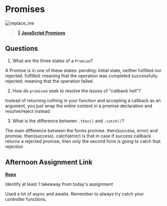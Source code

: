 # Promises

![replace_me](https://codeworks.blob.core.windows.net/public/assets/img/illustrations/placeholder.svg)

> **📖 [JavaScript Promises](https://codeworksacademy.com/fs-student-guide/resources/wk4/02-Promises)**

## Questions

1. What are the three states of a `Promise`?

A Promise is in one of these states: pending: initial state, neither fulfilled nor rejected. fulfilled: meaning that the operation was completed successfully. rejected: meaning that the operation failed.

2. How do `promise`s seek to resolve the issues of "callback hell"?

Instead of returning nothing in your function and accepting a callback as an argument, you just wrap the entire content in a promise declaration and resolve/reject instead

3. What is the difference between `.then()` and `.catch()`?

The main difference between the forms promise. then(success, error) and promise. then(success). catch(error) is that in case if success callback returns a rejected promise, then only the second form is going to catch that rejection

## Afternoon Assignment Link

**[Repo](https://github.com/Miles-Collins/summer22-gregslistAsync)**

Identify at least 1 takeaway from today's assignment

Used a lot of async and awaits. Remember to always try catch your controller functions.